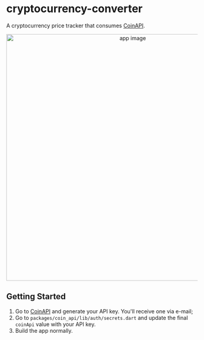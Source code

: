 # cryptocurrency-converter

A cryptocurrency price tracker that consumes [CoinAPI](https://www.coinapi.io/).

<div align="center">
  <img src="https://user-images.githubusercontent.com/8771994/164107081-7904de07-7ab5-4044-b015-278bdf110017.png" alt="app image" height="650"/>
</div>


## Getting Started

1. Go to [CoinAPI](https://www.coinapi.io/) and generate your API key. You'll receive one via e-mail;
2. Go to `packages/coin_api/lib/auth/secrets.dart` and update the final `coinApi` value with your API key.
3. Build the app normally.
